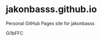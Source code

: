 # jakonbasss.github.io
Personal GitHub Pages site for jakonbasss











































































Gi1bFFC
